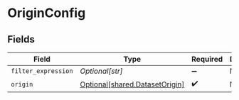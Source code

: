 # OriginConfig


## Fields

| Field                                                                      | Type                                                                       | Required                                                                   | Description                                                                |
| -------------------------------------------------------------------------- | -------------------------------------------------------------------------- | -------------------------------------------------------------------------- | -------------------------------------------------------------------------- |
| `filter_expression`                                                        | *Optional[str]*                                                            | :heavy_minus_sign:                                                         | N/A                                                                        |
| `origin`                                                                   | [Optional[shared.DatasetOrigin]](undefined/models/shared/datasetorigin.md) | :heavy_check_mark:                                                         | N/A                                                                        |